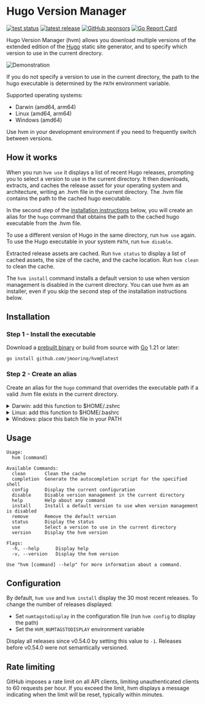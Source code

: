 # Hugo Version Manager

[![test status](https://github.com/jmooring/hvm/actions/workflows/test.yaml/badge.svg)](https://github.com/jmooring/hvm/actions/workflows/test.yaml)
[![latest release](https://img.shields.io/github/v/release/jmooring/hvm?logo=github)](https://github.com/jmooring/hvm/releases/latest)
[![GitHub sponsors](https://img.shields.io/github/sponsors/jmooring?logo=github&label=sponsors)](https://github.com/sponsors/jmooring)
[![Go Report Card](https://goreportcard.com/badge/github.com/jmooring/hvm)](https://goreportcard.com/report/github.com/jmooring/hvm)

Hugo Version Manager (hvm) allows you download multiple versions of the extended edition of the [Hugo] static site generator, and to specify which version to use in the current directory.

![Demonstration](demo/hvm.gif)

If you do not specify a version to use in the current directory, the path to the hugo executable is determined by the `PATH` environment variable.

Supported operating systems:

- Darwin (amd64, arm64)
- Linux (amd64, arm64)
- Windows (amd64)

Use hvm in your development environment if you need to frequently switch between versions.

## How it works

When you run `hvm use` it displays a list of recent Hugo releases, prompting you to select a version to use in the current directory. It then downloads, extracts, and caches the release asset for your operating system and architecture, writing an .hvm file in the current directory. The .hvm file contains the path to the cached hugo executable.

In the second step of the [installation instructions] below, you will create an alias for the `hugo` command that obtains the path to the cached hugo executable from the .hvm file.

To use a different version of Hugo in the same directory, run `hvm use` again. To use the Hugo executable in your system `PATH`, run `hvm disable`.

Extracted release assets are cached. Run `hvm status` to display a list of cached assets, the size of the cache, and the cache location. Run `hvm clean` to clean the cache.

The `hvm install` command installs a default version to use when version management is disabled in the current directory. You can use hvm as an installer, even if you skip the second step of the installation instructions below.

## Installation

### Step 1 - Install the executable

Download a [prebuilt binary] or build from source with [Go] 1.21 or later:

```text
go install github.com/jmooring/hvm@latest
```

### Step 2 - Create an alias

Create an alias for the `hugo` command that overrides the executable path if a
valid .hvm file exists in the current directory.

<details>
<summary>Darwin: add this function to $HOME/.zshrc</summary>

```zsh
# Hugo Version Manager: override path to the hugo executable.
hugo() {
  hvm_common_msg="Run 'hvm use' to fix or 'hvm disable' to disable version management."
  if [ -f ".hvm" ]; then
    hugo_bin=$(cat ".hvm" 2> /dev/null)
    if ! echo "${hugo_bin}" | grep -q "hugo$"; then
      >&2 printf "The .hvm file in this directory is invalid.\\n"
      >&2 printf "%s\\n" "${hvm_common_msg}"
      return 1
    fi
    if [ ! -f "${hugo_bin}" ]; then
      >&2 printf "Unable to find %s.\\n" "${hugo_bin}"
      >&2 printf "%s\\n" "${hvm_common_msg}"
      return 1
    fi
  else
    hugo_bin=$(which hugo)
  fi
  "${hugo_bin}" "$@"
}
```

</details>

<details>
<summary>Linux: add this function to $HOME/.bashrc</summary>

```bash
# Hugo Version Manager: override path to the hugo executable.
hugo() {
  hvm_common_msg="Run 'hvm use' to fix or 'hvm disable' to disable version management."
  if [ -f ".hvm" ]; then
    hugo_bin=$(cat ".hvm" 2> /dev/null)
    if ! echo "${hugo_bin}" | grep -q "hugo$"; then
      >&2 printf "The .hvm file in this directory is invalid.\\n"
      >&2 printf "%s\\n" "${hvm_common_msg}"
      return 1
    fi
    if [ ! -f "${hugo_bin}" ]; then
      >&2 printf "Unable to find %s.\\n" "${hugo_bin}"
      >&2 printf "%s\\n" "${hvm_common_msg}"
      return 1
    fi
  else
    hugo_bin=$(which hugo)
  fi
  "${hugo_bin}" "$@"
}
```

</details>

<details>
<summary>Windows: place this batch file in your PATH</summary>

```bash
TBD
```

</details>

## Usage

```text
Usage:
  hvm [command]

Available Commands:
  clean       Clean the cache
  completion  Generate the autocompletion script for the specified shell
  config      Display the current configuration
  disable     Disable version management in the current directory
  help        Help about any command
  install     Install a default version to use when version management is disabled
  remove      Remove the default version
  status      Display the status
  use         Select a version to use in the current directory
  version     Display the hvm version

Flags:
  -h, --help      Display help
  -v, --version   Display the hvm version

Use "hvm [command] --help" for more information about a command.
```

## Configuration

By default, `hvm use` and `hvm install` display the 30 most recent releases. To change the number of releases displayed:

- Set `numtagstodisplay` in the configuration file (run `hvm config` to display the path)
- Set the `HVM_NUMTAGSTODISPLAY` environment variable

Display all releases since v0.54.0 by setting this value to `-1`. Releases before v0.54.0 were not semantically versioned.

## Rate limiting

GitHub imposes a rate limit on all API clients, limiting unauthenticated clients to 60 requests per hour. If you exceed the limit, hvm displays a message indicating when the limit will be reset, typically within minutes.

[go]: https://go.dev/doc/install
[hugo]: https://github.com/gohugoio/hugo/#readme
[installation instructions]: #installation
[prebuilt binary]: https://github.com/jmooring/hvm/releases/latest
